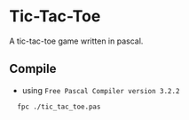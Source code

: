 # Tic-Tac-Toe
A tic-tac-toe game written in pascal.

## Compile
* using ```Free Pascal Compiler version 3.2.2```
```
  fpc ./tic_tac_toe.pas
```
